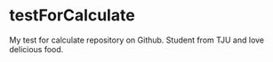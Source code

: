 # testForCalculate
My test for calculate repository on Github.
Student from TJU and love delicious food.
